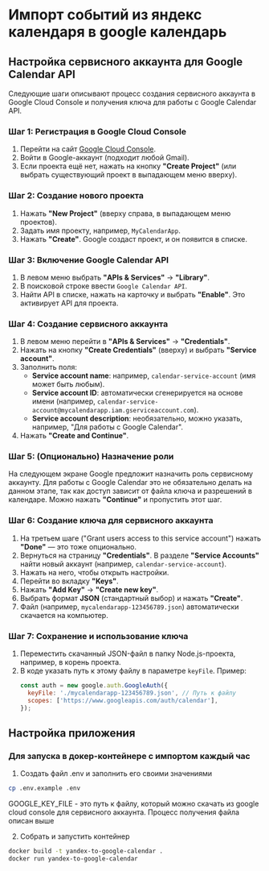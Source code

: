 # Импорт событий из яндекс календаря в google календарь


## Настройка сервисного аккаунта для Google Calendar API

Следующие шаги описывают процесс создания сервисного аккаунта в Google Cloud Console и получения ключа для работы с Google Calendar API.

### Шаг 1: Регистрация в Google Cloud Console
1. Перейти на сайт [Google Cloud Console](https://console.cloud.google.com/).
2. Войти в Google-аккаунт (подходит любой Gmail).
3. Если проекта ещё нет, нажать на кнопку **"Create Project"** (или выбрать существующий проект в выпадающем меню вверху).

### Шаг 2: Создание нового проекта
1. Нажать **"New Project"** (вверху справа, в выпадающем меню проектов).
2. Задать имя проекту, например, `MyCalendarApp`.
3. Нажать **"Create"**. Google создаст проект, и он появится в списке.

### Шаг 3: Включение Google Calendar API
1. В левом меню выбрать **"APIs & Services"** → **"Library"**.
2. В поисковой строке ввести `Google Calendar API`.
3. Найти API в списке, нажать на карточку и выбрать **"Enable"**. Это активирует API для проекта.

### Шаг 4: Создание сервисного аккаунта
1. В левом меню перейти в **"APIs & Services"** → **"Credentials"**.
2. Нажать на кнопку **"Create Credentials"** (вверху) и выбрать **"Service account"**.
3. Заполнить поля:
    - **Service account name**: например, `calendar-service-account` (имя может быть любым).
    - **Service account ID**: автоматически сгенерируется на основе имени (например, `calendar-service-account@mycalendarapp.iam.gserviceaccount.com`).
    - **Service account description**: необязательно, можно указать, например, "Для работы с Google Calendar".
4. Нажать **"Create and Continue"**.

### Шаг 5: (Опционально) Назначение роли
На следующем экране Google предложит назначить роль сервисному аккаунту. Для работы с Google Calendar это не обязательно делать на данном этапе, так как доступ зависит от файла ключа и разрешений в календаре. Можно нажать **"Continue"** и пропустить этот шаг.

### Шаг 6: Создание ключа для сервисного аккаунта
1. На третьем шаге ("Grant users access to this service account") нажать **"Done"** — это тоже опционально.
2. Вернуться на страницу **"Credentials"**. В разделе **"Service Accounts"** найти новый аккаунт (например, `calendar-service-account`).
3. Нажать на него, чтобы открыть настройки.
4. Перейти во вкладку **"Keys"**.
5. Нажать **"Add Key"** → **"Create new key"**.
6. Выбрать формат **JSON** (стандартный выбор) и нажать **"Create"**.
7. Файл (например, `mycalendarapp-123456789.json`) автоматически скачается на компьютер.

### Шаг 7: Сохранение и использование ключа
1. Переместить скачанный JSON-файл в папку Node.js-проекта, например, в корень проекта.
2. В коде указать путь к этому файлу в параметре `keyFile`. Пример:
   ```javascript
   const auth = new google.auth.GoogleAuth({
     keyFile: './mycalendarapp-123456789.json', // Путь к файлу
     scopes: ['https://www.googleapis.com/auth/calendar'],
   });
   

## Настройка приложения


### Для запуска в докер-контейнере с импортом каждый час

1. Создать файл .env и заполнить его своими значениями
```bash
cp .env.example .env
```
GOOGLE_KEY_FILE - это путь к файлу, который можно скачать из google cloud console для сервисного аккаунта. Процесс получения
файла описан выше

2. Собрать и запустить контейнер
```bash
docker build -t yandex-to-google-calendar . 
docker run yandex-to-google-calendar
```